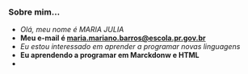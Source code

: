 ### Sobre mim...
- _Olá, meu nome é MARIA JULIA_
- **Meu e-mail é maria.mariano.barros@escola.pr.gov.br**
- <i>Eu estou interessado em aprender a programar novas linguagens</i>
-  <b>Eu aprendendo a programar em Marckdonw e HTML<b>
-   
